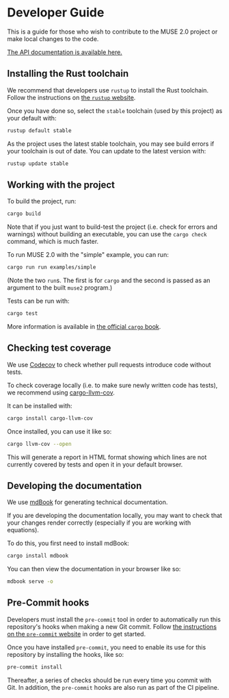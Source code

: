 # Developer Guide

This is a guide for those who wish to contribute to the MUSE 2.0 project or make local changes to
the code.

[The API documentation is available here.](./api/muse2)

## Installing the Rust toolchain

We recommend that developers use `rustup` to install the Rust toolchain. Follow the instructions on
[the `rustup` website](https://rustup.rs/).

Once you have done so, select the `stable` toolchain (used by this project) as your default with:

```sh
rustup default stable
```

As the project uses the latest stable toolchain, you may see build errors if your toolchain is out
of date. You can update to the latest version with:

```sh
rustup update stable
```

## Working with the project

To build the project, run:

```sh
cargo build
```

Note that if you just want to build-test the project (i.e. check for errors and warnings) without
building an executable, you can use the `cargo check` command, which is much faster.

To run MUSE 2.0 with the "simple" example, you can run:

```sh
cargo run run examples/simple
```

(Note the two `run`s. The first is for `cargo` and the second is passed as an argument to the built
`muse2` program.)

Tests can be run with:

```sh
cargo test
```

More information is available in [the official `cargo` book](https://doc.rust-lang.org/cargo/).

## Checking test coverage

We use [Codecov](https://about.codecov.io/) to check whether pull requests introduce code without
tests.

To check coverage locally (i.e. to make sure newly written code has tests), we recommend using
[cargo-llvm-cov](https://github.com/taiki-e/cargo-llvm-cov).

It can be installed with:

```sh
cargo install cargo-llvm-cov
```

Once installed, you can use it like so:

```sh
cargo llvm-cov --open
```

This will generate a report in HTML format showing which lines are not currently covered by tests
and open it in your default browser.

## Developing the documentation

We use [mdBook](https://rust-lang.github.io/mdBook/) for generating technical documentation.

If you are developing the documentation locally, you may want to check that your changes render
correctly (especially if you are working with equations).

To do this, you first need to install mdBook:

```sh
cargo install mdbook
```

You can then view the documentation in your browser like so:

```sh
mdbook serve -o
```

## Pre-Commit hooks

Developers must install the `pre-commit` tool in order to automatically run this
repository's hooks when making a new Git commit. Follow [the instructions on the `pre-commit`
website](https://pre-commit.com/#install) in order to get started.

Once you have installed `pre-commit`, you need to enable its use for this repository by installing
the hooks, like so:

```sh
pre-commit install
```

Thereafter, a series of checks should be run every time you commit with Git. In addition, the
`pre-commit` hooks are also run as part of the CI pipeline.
